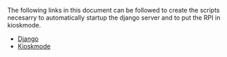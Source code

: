 The following links in this document can be followed to create the scripts necesarry to automatically startup the django server and to put the RPI in kioskmode. 
- [Django](https://forums.raspberrypi.com/viewtopic.php?t=257749)
- [Kioskmode](https://www.raspberrypi.com/tutorials/how-to-use-a-raspberry-pi-in-kiosk-mode/)